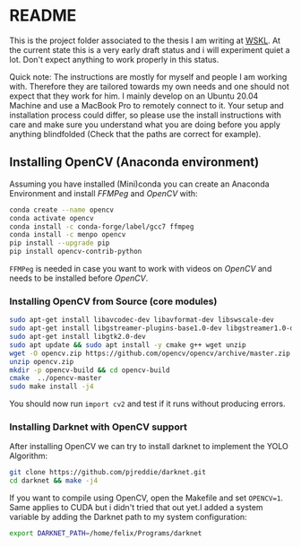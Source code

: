 # README
This is the project folder associated to the thesis I am writing at
[WSKL](https://www.mv.uni-kl.de/wskl/). At the current state this is a very
early draft status and i will experiment quiet a lot. Don't expect anything to
work properly in this status.

Quick note: The instructions are mostly for myself and people I am working with.
Therefore they are tailored towards my own needs and one should not expect that
they work for him. I mainly develop on an Ubuntu 20.04 Machine and use a MacBook
Pro to remotely connect to it. Your setup and installation process could differ,
so please use the install instructions with care and make sure you understand
what you are doing before you apply anything blindfolded (Check that the paths
are correct for example).

## Installing OpenCV (Anaconda environment)

Assuming you have installed (Mini)conda you can create an Anaconda Environment
and install *FFMPeg* and *OpenCV* with:
```bash
conda create --name opencv
conda activate opencv
conda install -c conda-forge/label/gcc7 ffmpeg
conda install -c menpo opencv
pip install --upgrade pip
pip install opencv-contrib-python
```
`FFMPeg` is needed in case you want to work with videos on *OpenCV* and needs to
be installed before *OpenCV*.

### Installing OpenCV from Source (core modules)

```bash
sudo apt-get install libavcodec-dev libavformat-dev libswscale-dev
sudo apt-get install libgstreamer-plugins-base1.0-dev libgstreamer1.0-dev
sudo apt-get install libgtk2.0-dev
sudo apt update && sudo apt install -y cmake g++ wget unzip
wget -O opencv.zip https://github.com/opencv/opencv/archive/master.zip
unzip opencv.zip
mkdir -p opencv-build && cd opencv-build
cmake  ../opencv-master
sudo make install -j4
```
You should now run `import cv2` and test if it runs without producing errors. 

### Installing Darknet with OpenCV support

After installing OpenCV we can try to install darknet to implement the YOLO
Algorithm:
```bash
git clone https://github.com/pjreddie/darknet.git
cd darknet && make -j4
```
If you want to compile using OpenCV, open the Makefile and set `OPENCV=1`. Same
applies to CUDA but i didn't tried that out yet.I added a system variable by
adding the Darknet path to my system configuration:
```bash
export DARKNET_PATH=/home/felix/Programs/darknet
```
